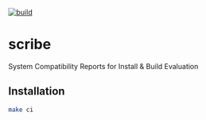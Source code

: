[![build](https://github.com/insightsengineering/scribe/actions/workflows/build.yml/badge.svg)](https://github.com/insightsengineering/scribe/actions/workflows/build.yml)

# scribe
System Compatibility Reports for Install &amp; Build Evaluation

## Installation

```bash
make ci
```
